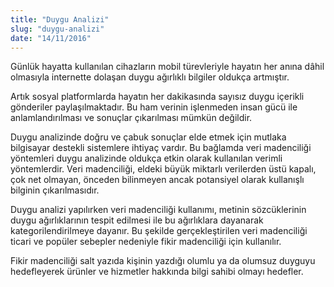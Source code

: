 ```yaml
---
title: "Duygu Analizi"
slug: "duygu-analizi"
date: "14/11/2016"
---
```


Günlük hayatta kullanılan cihazların mobil türevleriyle hayatın her anına dâhil olmasıyla internette dolaşan duygu ağırlıklı bilgiler oldukça artmıştır.

Artık sosyal platformlarda hayatın her dakikasında sayısız duygu içerikli gönderiler paylaşılmaktadır. Bu ham verinin işlenmeden insan gücü ile anlamlandırılması ve sonuçlar çıkarılması mümkün değildir.

Duygu analizinde doğru ve çabuk sonuçlar elde etmek için mutlaka bilgisayar destekli sistemlere ihtiyaç vardır. Bu bağlamda veri madenciliği yöntemleri duygu analizinde oldukça etkin olarak kullanılan verimli yöntemlerdir. Veri madenciliği, eldeki büyük miktarlı verilerden üstü kapalı, çok net olmayan, önceden bilinmeyen ancak potansiyel olarak kullanışlı bilginin çıkarılmasıdır.

Duygu analizi yapılırken veri madenciliği kullanımı, metinin sözcüklerinin duygu ağırlıklarının tespit edilmesi ile bu ağırlıklara dayanarak kategorilendirilmeye dayanır. Bu şekilde gerçekleştirilen veri madenciliği ticari ve popüler sebepler nedeniyle fikir madenciliği için kullanılır.

Fikir madenciliği salt yazıda kişinin yazdığı olumlu ya da olumsuz duyguyu hedefleyerek ürünler ve hizmetler hakkında bilgi sahibi olmayı hedefler.
